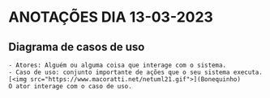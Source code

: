 # ANOTAÇÕES DIA 13-03-2023

## Diagrama de casos de uso
    - Atores: Alguém ou alguma coisa que interage com o sistema.  
    - Caso de uso: conjunto importante de ações que o seu sistema executa.
    [<img src="https://www.macoratti.net/netuml21.gif">](Bonequinho)
    O ator interage com o caso de uso.